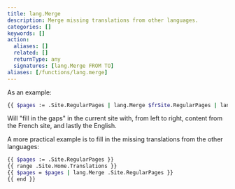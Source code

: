 ```yaml
---
title: lang.Merge
description: Merge missing translations from other languages.
categories: []
keywords: []
action:
  aliases: []
  related: []
  returnType: any
  signatures: [lang.Merge FROM TO]
aliases: [/functions/lang.merge]
---
```


As an example:

```sh
{{ $pages := .Site.RegularPages | lang.Merge $frSite.RegularPages | lang.Merge $enSite.RegularPages }}
```

Will "fill in the gaps" in the current site with, from left to right, content from the French site, and lastly the English.

A more practical example is to fill in the missing translations from the other languages:

```sh
{{ $pages := .Site.RegularPages }}
{{ range .Site.Home.Translations }}
{{ $pages = $pages | lang.Merge .Site.RegularPages }}
{{ end }}
 ```
